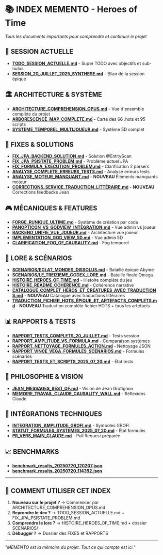 # 📚 INDEX MEMENTO - Heroes of Time

*Tous les documents importants pour comprendre et continuer le projet*

## 🎯 SESSION ACTUELLE
- **[TODO_SESSION_ACTUELLE.md](TODO_SESSION_ACTUELLE.md)** - Super TODO avec objectifs et sub-todos
- **[SESSION_20_JUILLET_2025_SYNTHESE.md](SESSION_20_JUILLET_2025_SYNTHESE.md)** - Bilan de la session épique

## 🏛️ ARCHITECTURE & SYSTÈME
- **[ARCHITECTURE_COMPREHENSION_OPUS.md](ARCHITECTURE_COMPREHENSION_OPUS.md)** - Vue d'ensemble complète du projet
- **[ARBORESCENCE_MAP_COMPLETE.md](ARBORESCENCE_MAP_COMPLETE.md)** - Carte des 66 .hots et 95 scripts
- **[SYSTEME_TEMPOREL_MULTIJOUEUR.md](SYSTEME_TEMPOREL_MULTIJOUEUR.md)** - Système 5D complet

## 🔧 FIXES & SOLUTIONS
- **[FIX_JPA_BACKEND_SOLUTION.md](FIX_JPA_BACKEND_SOLUTION.md)** - Solution @EntityScan
- **[FIX_JPA_PSISTATE_PROBLEM.md](FIX_JPA_PSISTATE_PROBLEM.md)** - Problème actuel JPA
- **[FIX_FORMULA_EXECUTION_PROBLEM.md](FIX_FORMULA_EXECUTION_PROBLEM.md)** - Clarification 2 parsers
- **[ANALYSE_COMPLETE_ERREURS_TESTS.md](ANALYSE_COMPLETE_ERREURS_TESTS.md)** - Analyse erreurs tests
- **[ANALYSE_MOTEUR_MANQUANT.md](ANALYSE_MOTEUR_MANQUANT.md)** - **NOUVEAU** Éléments manquants moteur
- **[CORRECTIONS_SERVICE_TRADUCTION_LITTÉRAIRE.md](CORRECTIONS_SERVICE_TRADUCTION_LITTÉRAIRE.md)** - **NOUVEAU** Corrections feedbacks Jean

## 🎮 MÉCANIQUES & FEATURES
- **[FORGE_RUNIQUE_ULTIME.md](FORGE_RUNIQUE_ULTIME.md)** - Système de création par code
- **[PANOPTICON_VS_GODVIEW_INTEGRATION.md](PANOPTICON_VS_GODVIEW_INTEGRATION.md)** - Vue admin vs joueur
- **[BACKEND_UNIFIE_VUE_JOUEUR.md](BACKEND_UNIFIE_VUE_JOUEUR.md)** - Architecture vue joueur
- **[IMPLEMENTATION_GOD_VIEW_5D.md](IMPLEMENTATION_GOD_VIEW_5D.md)** - Vue admin 5D
- **[CLARIFICATION_FOG_OF_CAUSALITY.md](CLARIFICATION_FOG_OF_CAUSALITY.md)** - Fog temporel

## 📖 LORE & SCÉNARIOS
- **[SCENARIOS/ECLAT_MONDES_DISSOLUS.md](SCENARIOS/ECLAT_MONDES_DISSOLUS.md)** - Bataille épique Abyme
- **[SCENARIOS/LE_TREIZIEME_CODEX_LORE.md](SCENARIOS/LE_TREIZIEME_CODEX_LORE.md)** - Bataille finale Omega
- **[HISTOIRE_HEROES_OF_TIME.md](HISTOIRE_HEROES_OF_TIME.md)** - Histoire complète du jeu
- **[HISTOIRE_README_COHERENCE.md](HISTOIRE_README_COHERENCE.md)** - Cohérence narrative
- **[CATALOGUE_COMPLET_HÉROS_ET_CRÉATURES_AVEC_TRADUCTIONS.md](CATALOGUE_COMPLET_HÉROS_ET_CRÉATURES_AVEC_TRADUCTIONS.md)** - **NOUVEAU** Catalogue avec traductions littéraires
- **[TRADUCTION_FICHIER_HOTS_ÉPIQUE_ET_ARTEFACTS_COMPLETS.md](TRADUCTION_FICHIER_HOTS_ÉPIQUE_ET_ARTEFACTS_COMPLETS.md)** - **NOUVEAU** Traduction complète fichier HOTS + tous les artefacts

## 📊 RAPPORTS & TESTS
- **[RAPPORT_TESTS_COMPLETS_20_JUILLET.md](RAPPORT_TESTS_COMPLETS_20_JUILLET.md)** - Tests session
- **[RAPPORT_AMPLITUDE_VS_FORMULA.md](RAPPORT_AMPLITUDE_VS_FORMULA.md)** - Comparaison systèmes
- **[RAPPORT_NETTOYAGE_FORMULES_ACTION.md](RAPPORT_NETTOYAGE_FORMULES_ACTION.md)** - Nettoyage JSON
- **[RAPPORT_VINCE_VEGA_FORMULES_SCENARIOS.md](RAPPORT_VINCE_VEGA_FORMULES_SCENARIOS.md)** - Formules scénarios
- **[RAPPORT_TESTS_ET_SCRIPTS_2025_07_20.md](RAPPORT_TESTS_ET_SCRIPTS_2025_07_20.md)** - État tests

## 💭 PHILOSOPHIE & VISION
- **[JEAN_MESSAGES_BEST_OF.md](JEAN_MESSAGES_BEST_OF.md)** - Vision de Jean Grofignon
- **[MEMOIRE_TRAVAIL_CLAUDE_CAUSALITY_WALL.md](MEMOIRE_TRAVAIL_CLAUDE_CAUSALITY_WALL.md)** - Réflexions Claude

## 🔬 INTÉGRATIONS TECHNIQUES
- **[INTEGRATION_AMPLITUDE_GROFI.md](INTEGRATION_AMPLITUDE_GROFI.md)** - Symboles GROFI
- **[STATUT_FORMULES_SYSTEMES_2025_07_20.md](STATUT_FORMULES_SYSTEMES_2025_07_20.md)** - État formules
- **[PR_VERS_MAIN_CLAUDE.md](PR_VERS_MAIN_CLAUDE.md)** - Pull Request préparée

## 📈 BENCHMARKS
- **[benchmark_results_20250720_120207.json](benchmark_results_20250720_120207.json)**
- **[benchmark_results_20250720_114352.json](benchmark_results_20250720_114352.json)**

---

## 🚀 COMMENT UTILISER CET INDEX

1. **Nouveau sur le projet ?** → Commencer par ARCHITECTURE_COMPREHENSION_OPUS.md
2. **Reprendre le dev ?** → TODO_SESSION_ACTUELLE.md + FIX_JPA_PSISTATE_PROBLEM.md
3. **Comprendre le lore ?** → HISTOIRE_HEROES_OF_TIME.md + dossier SCENARIOS/
4. **Débugger ?** → Dossier des FIXES et RAPPORTS

---
*"MEMENTO est la mémoire du projet. Tout ce qui compte est ici."* 